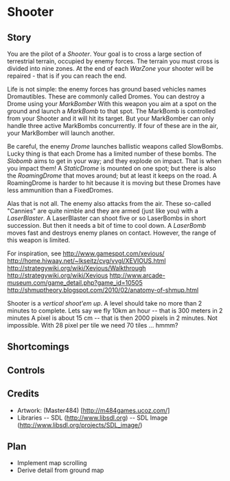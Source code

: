 # Shooter
## Story
You are the pilot of a *Shooter*. Your goal is to cross a large section of terrestrial terrain, occupied by enemy forces. The terrain you must cross is divided into nine zones.  At the end of each *WarZone* your shooter will be repaired - that is if you can reach the end.

Life is not simple: the enemy forces has ground based vehicles names Dromautibles. These are commonly called Dromes.  You can destroy a Drome using your *MarkBomber*  With this weapon you aim at a spot on the ground and launch a *MarkBomb* to that spot.  The MarkBomb is controlled from your Shooter and it will hit its target.  But your MarkBomber can only handle three active MarkBombs concurrently.  If four of these are in the air, your MarkBomber will launch another.      

Be careful, the enemy *Drome* launches ballistic weapons called SlowBombs. Lucky thing is that each Drome has a limited number of these bombs.  The *Slobomb* aims to get in your way; and they explode on impact.  That is when you impact them!  A *StaticDrome* is mounted on one spot; but there is also the *RoamingDrome* that moves around; but at least it keeps on the road.  A RoamingDrome is harder to hit because it is moving but these Dromes have less ammunition than a FixedDromes. 

Alas that is not all. The enemy also attacks from the air.  These so-called "Cannies" are quite nimble and they are armed (just like you) with a *LaserBlaster*.  A LaserBlaster can shoot five or so LaserBombs in short succession.  But then it needs a bit of time to cool down.  A *LaserBomb* moves fast and destroys enemy planes on contact.  However, the range of this weapon is limited.   

For inspiration, see http://www.gamespot.com/xevious/
http://home.hiwaay.net/~lkseitz/cvg/vvgl/XEVIOUS.html
http://strategywiki.org/wiki/Xevious/Walkthrough
http://strategywiki.org/wiki/Xevious
http://www.arcade-museum.com/game_detail.php?game_id=10505
http://shmuptheory.blogspot.com/2010/02/anatomy-of-shmup.html

Shooter is a *vertical shoot'em up*.
A level should take no more than 2 minutes to complete.
Lets say we fly 10km an hour -- that is 300 meters in 2 minutes
A pixel is about 15 cm -- that is then 2000 pixels in 2 minutes.
Not impossible.  With 28 pixel per tile we need 70 tiles ... hmmm? 

## Shortcomings

## Controls


## Credits
- Artwork: (Master484) [http://m484games.ucoz.com/]
- Libraries
-- SDL (http://www.libsdl.org)
-- SDL Image (http://www.libsdl.org/projects/SDL_image/)

## Plan
- Implement map scrolling
- Derive detail from ground map
